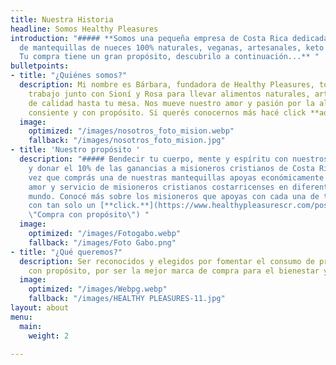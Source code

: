 ```yaml
---
title: Nuestra Historia
headline: Somos Healthy Pleasures
introduction: "##### **Somos una pequeña empresa de Costa Rica dedicada a la elaboración
  de mantequillas de nueces 100% naturales, veganas, artesanales, keto y sin azúcar.
  Tu compra tiene un gran propósito, descubrilo a continuación...** "
bulletpoints:
- title: "¿Quiénes somos?"
  description: Mi nombre es Bárbara, fundadora de Healthy Pleasures, todos los días
    trabajo junto con Sioní y Rosa para llevar alimentos naturales, artesanales y
    de calidad hasta tu mesa. Nos mueve nuestro amor y pasión por la alimentación
    consiente y con propósito. Si querés conocernos más hacé click **aquí.**
  image:
    optimized: "/images/nosotros_foto_mision.webp"
    fallback: "/images/nosotros_foto_mision.jpg"
- title: 'Nuestro propósito '
  description: "##### Bendecir tu cuerpo, mente y espíritu con nuestros productos
    y donar el 10% de las ganancias a misioneros cristianos de Costa Rica.\n\n***\n\nCada
    vez que comprás una de nuestras mantequillas apoyas económicamente la labor de
    amor y servicio de misioneros cristianos costarricenses en diferentes partes del
    mundo. Conocé más sobre los misioneros que apoyas con cada una de tus compras
    con tan solo un [**click.**](https://www.healthypleasurescr.com/posts/comprar-con-prop%C3%B3sito/
    \"Compra con propósito\") "
  image:
    optimized: "/images/Fotogabo.webp"
    fallback: "/images/Foto Gabo.png"
- title: "¿Qué queremos?"
  description: Ser reconocidos y elegidos por fomentar el consumo de productos alimenticios
    con propósito, por ser la mejor marca de compra para el bienestar y para ayudar.
  image:
    optimized: "/images/Webpg.webp"
    fallback: "/images/HEALTHY PLEASURES-11.jpg"
layout: about
menu:
  main:
    weight: 2

---
```

